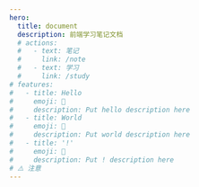 ```yaml
---
hero:
  title: document
  description: 前端学习笔记文档
  # actions:
  #   - text: 笔记
  #     link: /note
  #   - text: 学习
  #     link: /study
# features:
#   - title: Hello
#     emoji: 💎
#     description: Put hello description here
#   - title: World
#     emoji: 🌈
#     description: Put world description here
#   - title: '!'
#     emoji: 🚀
#     description: Put ! description here
# ⚠️ 注意
---
```

